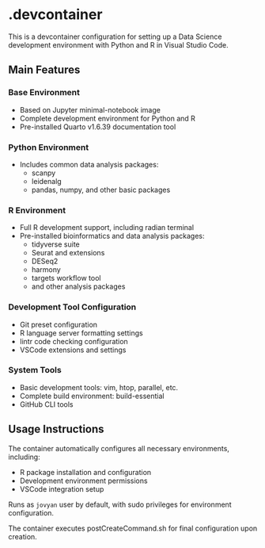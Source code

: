 # .devcontainer

This is a devcontainer configuration for setting up a Data Science development environment with Python and R in Visual Studio Code.

## Main Features

### Base Environment
- Based on Jupyter minimal-notebook image
- Complete development environment for Python and R
- Pre-installed Quarto v1.6.39 documentation tool

### Python Environment
- Includes common data analysis packages:
  - scanpy
  - leidenalg
  - pandas, numpy, and other basic packages

### R Environment
- Full R development support, including radian terminal
- Pre-installed bioinformatics and data analysis packages:
  - tidyverse suite
  - Seurat and extensions
  - DESeq2
  - harmony
  - targets workflow tool
  - and other analysis packages

### Development Tool Configuration
- Git preset configuration
- R language server formatting settings
- lintr code checking configuration
- VSCode extensions and settings

### System Tools
- Basic development tools: vim, htop, parallel, etc.
- Complete build environment: build-essential
- GitHub CLI tools

## Usage Instructions

The container automatically configures all necessary environments, including:
- R package installation and configuration
- Development environment permissions
- VSCode integration setup

Runs as `jovyan` user by default, with sudo privileges for environment configuration.

The container executes postCreateCommand.sh for final configuration upon creation.